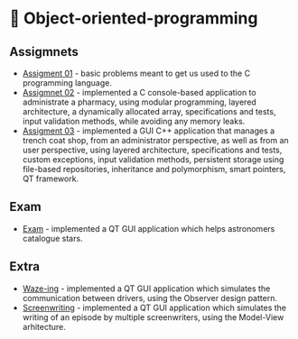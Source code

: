 # 🌌 Object-oriented-programming
## Assigmnets
- [Assigment 01](https://github.com/raul-dunca/object-oriented-programming-assignment1) - basic problems meant to get us used to the C programming language.
- [Assigmnet 02](https://github.com/raul-dunca/object-oriented-programming-assignment2) - implemented a C console-based application to administrate a pharmacy, using modular programming, layered architecture, a dynamically allocated array, specifications and tests, input validation methods, while avoiding any memory leaks.
- [Assigment 03](https://github.com/raul-dunca/object-oriented-programming-assignment3) - implemented a GUI C++ application that manages a trench coat shop, from an administrator perspective, as well as from an user perspective, using layered architecture, specifications and tests, custom exceptions, input validation methods, persistent storage using file-based repositories, inheritance and polymorphism, smart pointers, QT framework.
## Exam
- [Exam](https://github.com/raul-dunca/object-oriented-programming-exam) - implemented a QT GUI application which helps astronomers catalogue stars.
## Extra
- [Waze-ing](https://github.com/raul-dunca/object-oriented-programming-extra1) - implemented a QT GUI application which simulates the communication between drivers, using the Observer design pattern.
- [Screenwriting](https://github.com/raul-dunca/-object-oriented-programming-extra2) - implemented a QT GUI application which simulates the writing of an episode by multiple screenwriters, using the Model-View arhitecture.
